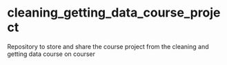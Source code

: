# cleaning_getting_data_course_project
Repository to store and share the course project from the cleaning and getting data course on courser 
